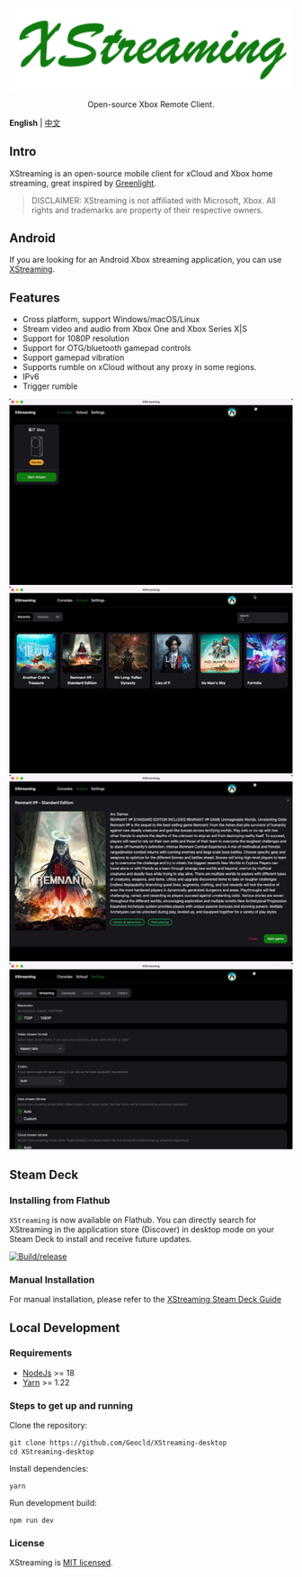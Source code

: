 <p align="center">
  <a href="https://github.com/Geocld/XStreaming">
    <img src="https://raw.githubusercontent.com/Geocld/XStreaming/main/images/logo.png" width="546">
  </a>
</p>

<p align="center">
  Open-source Xbox Remote Client.
</p>

**English** | [中文](./README.zh_CN.md)

## Intro

XStreaming is an open-source mobile client for xCloud and Xbox home streaming, great inspired by [Greenlight](https://github.com/unknownskl/greenlight).

> DISCLAIMER: XStreaming is not affiliated with Microsoft, Xbox. All rights and trademarks are property of their respective owners.

## Android

If you are looking for an Android Xbox streaming application, you can use [XStreaming](https://github.com/Geocld/XStreaming).

## Features

- Cross platform, support Windows/macOS/Linux
- Stream video and audio from Xbox One and Xbox Series X|S
- Support for 1080P resolution
- Support for OTG/bluetooth gamepad controls
- Support gamepad vibration
- Supports rumble on xCloud without any proxy in some regions.
- IPv6
- Trigger rumble

<img src="https://raw.githubusercontent.com/Geocld/XStreaming-desktop/main/images/console.jpg" /> 
<img src="https://raw.githubusercontent.com/Geocld/XStreaming-desktop/main/images/xcloud.jpg" />
<img src="https://raw.githubusercontent.com/Geocld/XStreaming-desktop/main/images/xcloud2.jpg" />
<img src="https://raw.githubusercontent.com/Geocld/XStreaming-desktop/main/images/settings.jpg" />

## Steam Deck

### Installing from Flathub
`XStreaming` is now available on Flathub. You can directly search for XStreaming in the application store (Discover) in desktop mode on your Steam Deck to install and receive future updates.

[![Build/release](https://flathub.org/assets/badges/flathub-badge-en.svg)](https://flathub.org/apps/io.github.Geocld.XStreamingDesktop)

### Manual Installation
For manual installation, please refer to the [XStreaming Steam Deck Guide](./wiki/steam-deck/README.md)

## Local Development

### Requirements
- [NodeJs](https://nodejs.org/) >= 18
- [Yarn](https://yarnpkg.com/) >= 1.22

### Steps to get up and running

Clone the repository:

```
git clone https://github.com/Geocld/XStreaming-desktop
cd XStreaming-desktop
```

Install dependencies:

```
yarn
```

Run development build:

```
npm run dev
```


### License

XStreaming is [MIT licensed](./LICENSE).
